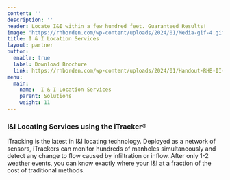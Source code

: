 ```yaml
---
content: ''
description: ''
header: Locate I&I within a few hundred feet. Guaranteed Results!
image: "https://rhborden.com/wp-content/uploads/2024/01/Media-gif-4.gif"
title: I & I Location Services
layout: partner
button:
  enable: true
  label: Download Brochure
  link: https://rhborden.com/wp-content/uploads/2024/01/Handout-RHB-II-Services.pdf
menu:
  main:
    name:  I & I Location Services
    parent: Solutions
    weight: 11
---
```


### I&I Locating Services using the iTracker®
iTracking is the latest in I&I locating technology. Deployed as a network of sensors, iTrackers can monitor hundreds of manholes simultaneously and detect any change to flow caused by infiltration or inflow. After only 1-2 weather events, you can know exactly where your I&I at a fraction of the cost of traditional methods.
